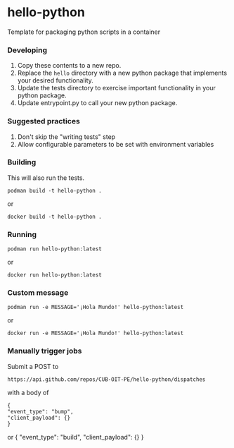 # hello-python
Template for packaging python scripts in a container

### Developing

1. Copy these contents to a new repo.
2. Replace the `hello` directory with a new python package that implements your desired functionality.
3. Update the tests directory to exercise important functionality in your python package.
4. Update entrypoint.py to call your new python package.

### Suggested practices

1. Don't skip the "writing tests" step
2. Allow configurable parameters to be set with environment variables

### Building
This will also run the tests.

    podman build -t hello-python .
    
or

    docker build -t hello-python .
    
### Running

    podman run hello-python:latest
    
or

    docker run hello-python:latest
    
### Custom message

    podman run -e MESSAGE='¡Hola Mundo!' hello-python:latest
    
or

    docker run -e MESSAGE='¡Hola Mundo!' hello-python:latest

### Manually trigger jobs

Submit a POST to

    https://api.github.com/repos/CUB-OIT-PE/hello-python/dispatches

with a body of

    {
	"event_type": "bump",
	"client_payload": {}
    }

or
    {
	"event_type": "build",
	"client_payload": {}
    }
